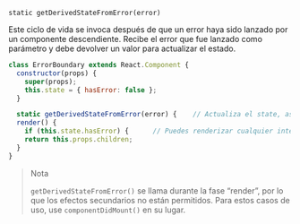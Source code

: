 ```
static getDerivedStateFromError(error)
```

Este ciclo de vida se invoca después de que un error haya sido lanzado por un componente descendiente. Recibe el error que fue lanzado como parámetro y debe devolver un valor para actualizar el estado.

```jsx
class ErrorBoundary extends React.Component {
  constructor(props) {
    super(props);
    this.state = { hasError: false };
  }

  static getDerivedStateFromError(error) {    // Actualiza el state, así el siguiente renderizado lo mostrará en la IU.    return { hasError: true };  }
  render() {
    if (this.state.hasError) {      // Puedes renderizar cualquier interfaz de usuario diferente      return <h1>Something went wrong.</h1>;    }
    return this.props.children;
  }
}
```

> Nota
> 
> `getDerivedStateFromError()` se llama durante la fase “render”, por lo que los efectos secundarios no están permitidos. Para estos casos de uso, use `componentDidMount()` en su lugar.
